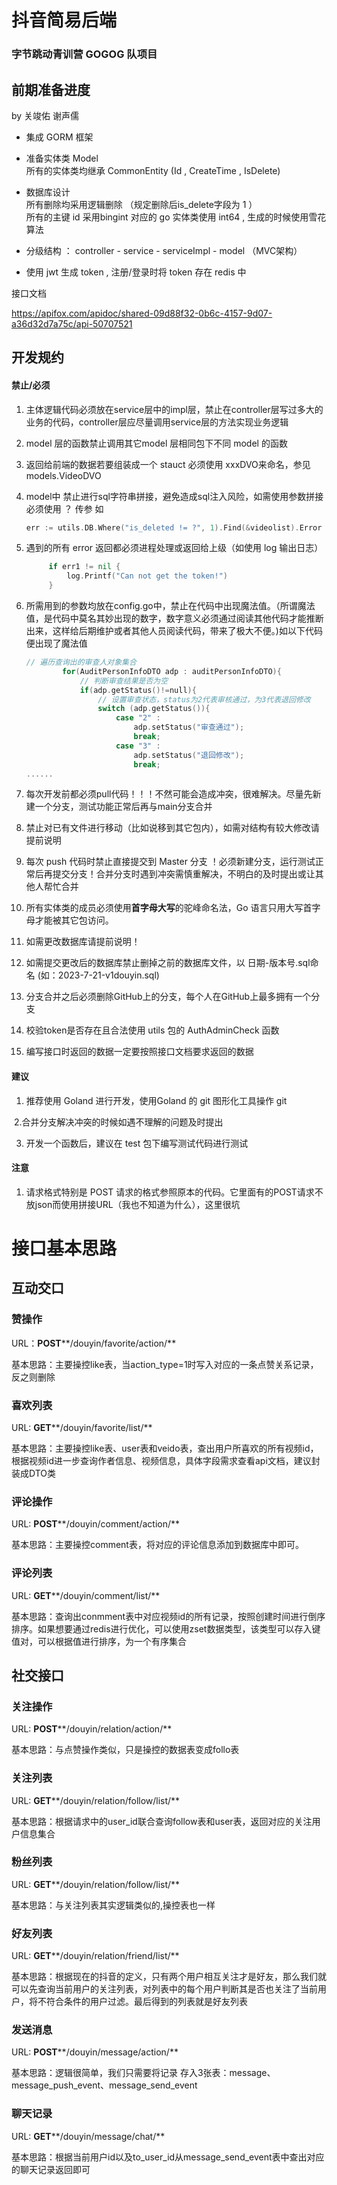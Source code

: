 #  抖音简易后端
### 字节跳动青训营 GOGOG 队项目

## 前期准备进度
by 关竣佑 谢声儒

* 集成 GORM 框架
* 准备实体类 Model  
  所有的实体类均继承 CommonEntity (Id , CreateTime , IsDelete)
* 数据库设计  
  所有删除均采用逻辑删除 （规定删除后is_delete字段为 1 ）  
  所有的主键 id  采用bingint 对应的 go 实体类使用 int64 , 生成的时候使用雪花算法

* 分级结构 ： controller -   service -  serviceImpl - model  （MVC架构）
* 使用 jwt 生成 token , 注册/登录时将 token 存在 redis 中 



接口文档

https://apifox.com/apidoc/shared-09d88f32-0b6c-4157-9d07-a36d32d7a75c/api-50707521

## 开发规约

#### 禁止/必须

1. 主体逻辑代码必须放在service层中的impl层，禁止在controller层写过多大的业务的代码，controller层应尽量调用service层的方法实现业务逻辑

2. model 层的函数禁止调用其它model 层相同包下不同 model 的函数

3. 返回给前端的数据若要组装成一个 stauct  必须使用 xxxDVO来命名，参见 models.VideoDVO

4. model中 禁止进行sql字符串拼接，避免造成sql注入风险，如需使用参数拼接必须使用  ？ 传参   如  

   ```go
   err := utils.DB.Where("is_deleted != ?", 1).Find(&videolist).Error
   ```

5. 遇到的所有 error 返回都必须进程处理或返回给上级（如使用 log 输出日志）

   ```go
   		if err1 != nil {
   			log.Printf("Can not get the token!")
   		}
   ```

   

6. 所需用到的参数均放在config.go中，禁止在代码中出现魔法值。（所谓魔法值，是代码中莫名其妙出现的数字，数字意义必须通过阅读其他代码才能推断出来，这样给后期维护或者其他人员阅读代码，带来了极大不便。)如以下代码便出现了魔法值

   ```go
   // 遍历查询出的审查人对象集合
           for(AuditPersonInfoDTO adp : auditPersonInfoDTO){
               // 判断审查结果是否为空
               if(adp.getStatus()!=null){
                   // 设置审查状态，status为2代表审核通过，为3代表退回修改
                   switch (adp.getStatus()){
                       case "2" :
                           adp.setStatus("审查通过");
                           break;
                       case "3" :
                           adp.setStatus("退回修改");
                           break;
   ......
   ```

7. 每次开发前都必须pull代码！！！不然可能会造成冲突，很难解决。尽量先新建一个分支，测试功能正常后再与main分支合并

8. 禁止对已有文件进行移动（比如说移到其它包内），如需对结构有较大修改请提前说明

9. 每次 push 代码时禁止直接提交到 Master 分支 ！必须新建分支，运行测试正常后再提交分支！合并分支时遇到冲突需慎重解决，不明白的及时提出或让其他人帮忙合并

10. 所有实体类的成员必须使用**首字母大写**的驼峰命名法，Go 语言只用大写首字母才能被其它包访问。

11. 如需更改数据库请提前说明！
12. 如需提交更改后的数据库禁止删掉之前的数据库文件，以 日期-版本号.sql命名 (如：2023-7-21-v1douyin.sql)
13. 分支合并之后必须删除GitHub上的分支，每个人在GitHub上最多拥有一个分支
14. 校验token是否存在且合法使用  utils 包的 AuthAdminCheck 函数
15. 编写接口时返回的数据一定要按照接口文档要求返回的数据



#### 建议

1. 推荐使用 Goland 进行开发，使用Goland 的 git 图形化工具操作 git 

​	2.合并分支解决冲突的时候如遇不理解的问题及时提出

3. 开发一个函数后，建议在 test 包下编写测试代码进行测试



#### 注意

1. 请求格式特别是 POST 请求的格式参照原本的代码。它里面有的POST请求不放json而使用拼接URL（我也不知道为什么），这里很坑

# 接口基本思路

## 互动交口

### 赞操作

URL：**POST****/douyin/favorite/action/**

基本思路：主要操控like表，当action_type=1时写入对应的一条点赞关系记录，反之则删除

### 喜欢列表

URL:  **GET****/douyin/favorite/list/**

基本思路：主要操控like表、user表和veido表，查出用户所喜欢的所有视频id，根据视频id进一步查询作者信息、视频信息，具体字段需求查看api文档，建议封装成DTO类

### 评论操作

URL: **POST****/douyin/comment/action/**

基本思路：主要操控comment表，将对应的评论信息添加到数据库中即可。

### 评论列表

URL: **GET****/douyin/comment/list/**

基本思路：查询出conmment表中对应视频id的所有记录，按照创建时间进行倒序排序。如果想要通过redis进行优化，可以使用zset数据类型，该类型可以存入键值对，可以根据值进行排序，为一个有序集合

## 社交接口

### 关注操作

URL: **POST****/douyin/relation/action/**

基本思路：与点赞操作类似，只是操控的数据表变成follo表

### 关注列表

URL: **GET****/douyin/relation/follow/list/**

基本思路：根据请求中的user_id联合查询follow表和user表，返回对应的关注用户信息集合

### 粉丝列表

URL: **GET****/douyin/relation/follow/list/**

基本思路：与关注列表其实逻辑类似的,操控表也一样

### 好友列表

URL: **GET****/douyin/relation/friend/list/**

基本思路：根据现在的抖音的定义，只有两个用户相互关注才是好友，那么我们就可以先查询当前用户的关注列表，对列表中的每个用户判断其是否也关注了当前用户，将不符合条件的用户过滤。最后得到的列表就是好友列表

### 发送消息

URL: **POST****/douyin/message/action/**

基本思路：逻辑很简单，我们只需要将记录 存入3张表：message、message_push_event、message_send_event

### 聊天记录

URL: **GET****/douyin/message/chat/**

基本思路：根据当前用户id以及to_user_id从message_send_event表中查出对应的聊天记录返回即可


